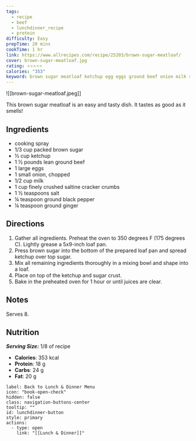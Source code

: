 ```yaml
---
tags:
  - recipe
  - beef
  - lunchdinner_recipe
  - protein
difficulty: Easy
prepTime: 20 mins
cookTime: 1 hr
link: https://www.allrecipes.com/recipe/25203/brown-sugar-meatloaf/
cover: brown-sugar-meatloaf.jpg
rating: ⭐️⭐️⭐️⭐️⭐️
calories: "353"
keyword: brown sugar meatloaf ketchup egg eggs ground beef onion milk saltine crackers ginger
---
```


![[brown-sugar-meatloaf.jpeg]]

This brown sugar meatloaf is an easy and tasty dish. It tastes as good as it smells!

## Ingredients
- cooking spray
- 1/3 cup packed brown sugar
- ½ cup ketchup
- 1 ½ pounds lean ground beef
- 1 large eggs
- 1 small onion, chopped
- 1/2 cup milk
- 1 cup finely crushed saltine cracker crumbs
- 1 ½ teaspoons salt
- ¼ teaspoon ground black pepper
- ¼ teaspoon ground ginger


## Directions
1. Gather all ingredients. Preheat the oven to 350 degrees F (175 degrees C). Lightly grease a 5x9-inch loaf pan.
2. Press brown sugar into the bottom of the prepared loaf pan and spread ketchup over top sugar.
3. Mix all remaining ingredients thoroughly in a mixing bowl and shape into a loaf.
4. Place on top of the ketchup and sugar crust.
5. Bake in the preheated oven for 1 hour or until juices are clear.

## Notes
Serves 8.

## Nutrition
***Serving Size:*** 1/8 of recipe
- **Calories**: 353 kcal
- **Protein**: 18 g
- **Carbs**: 24 g
- **Fat**: 20 g


```meta-bind-button
label: Back to Lunch & Dinner Menu
icon: "book-open-check"
hidden: false
class: navigation-buttons-center
tooltip: ""
id: lunchdinner-button
style: primary
actions:
  - type: open
    link: "[[Lunch & Dinner]]"

```
 
